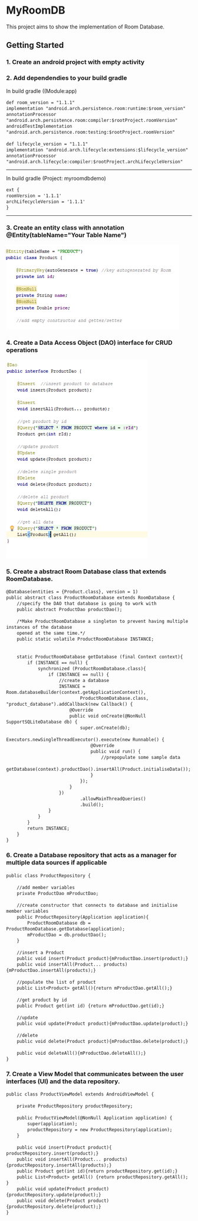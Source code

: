 # MyRoomDB
This project aims to show the implementation of Room Database.

## Getting Started
### 1. Create an android project with empty activity
### 2. Add dependendies to your build gradle 
In build gradle ((Module:app)

    def room_version = "1.1.1"
    implementation "android.arch.persistence.room:runtime:$room_version"
    annotationProcessor "android.arch.persistence.room:compiler:$rootProject.roomVersion"
    androidTestImplementation "android.arch.persistence.room:testing:$rootProject.roomVersion"

    def lifecycle_version = "1.1.1"
    implementation "android.arch.lifecycle:extensions:$lifecycle_version"
    annotationProcessor "android.arch.lifecycle:compiler:$rootProject.archLifecycleVersion"
--------------------------------
In build gradle (Project: myroomdbdemo)

    ext {
    roomVersion = '1.1.1'
    archLifecycleVersion = '1.1.1'
    }
--------------------------------
### 3. Create an entity class with annotation @Entity(tableName="Your Table Name")

<img src="https://github.com/54662579/MyRoomDB/blob/master/image/entity.PNG" />

### 4. Create a Data Access Object (DAO) interface for CRUD operations
<img src="https://github.com/54662579/MyRoomDB/blob/master/image/daoclass.PNG" />

### 5. Create a abstract Room Database class that extends RoomDatabase.

    @Database(entities = {Product.class}, version = 1)
    public abstract class ProductRoomDatabase extends RoomDatabase {
        //specify the DAO that database is going to work with
        public abstract ProductDao productDao();

        /*Make ProductRoomDatabase a singleton to prevent having multiple instances of the database
        opened at the same time.*/
        public static volatile ProductRoomDatabase INSTANCE;


        static ProductRoomDatabase getDatabase (final Context context){
            if (INSTANCE == null) {
                synchronized (ProductRoomDatabase.class){
                    if (INSTANCE == null) {
                        //create a database
                        INSTANCE = Room.databaseBuilder(context.getApplicationContext(),
                                ProductRoomDatabase.class, "product_database").addCallback(new Callback() {
                            @Override
                            public void onCreate(@NonNull SupportSQLiteDatabase db) {
                                super.onCreate(db);
                                Executors.newSingleThreadExecutor().execute(new Runnable() {
                                    @Override
                                    public void run() {
                                        //prepopulate some sample data
                                        getDatabase(context).productDao().insertAll(Product.initialiseData());
                                    }
                                });
                            }
                        })
                                .allowMainThreadQueries()
                                .build();
                    }
                }
            }
            return INSTANCE;
        }
    }



### 6. Create a Database repository that acts as a manager for multiple data sources if applicable
    public class ProductRepository {

        //add member variables
        private ProductDao mProductDao;

        //create constructor that connects to database and initialise member variables
        public ProductRepository(Application application){
            ProductRoomDatabase db = ProductRoomDatabase.getDatabase(application);
            mProductDao = db.productDao();
        }

        //insert a Product
        public void insert(Product product){mProductDao.insert(product);}
        public void insertAll(Product... products) {mProductDao.insertAll(products);}

        //populate the list of product
        public List<Product> getAll(){return mProductDao.getAll();}

        //get product by id
        public Product get(int id) {return mProductDao.get(id);}

        //update
        public void update(Product product){mProductDao.update(product);}

        //delete
        public void delete(Product product){mProductDao.delete(product);}

        public void deleteAll(){mProductDao.deleteAll();}
    }

### 7. Create a View Model that communicates between the user interfaces (UI) and the data repository. 
    public class ProductViewModel extends AndroidViewModel {

        private ProductRepository productRepository;

        public ProductViewModel(@NonNull Application application) {
            super(application);
            productRepository = new ProductRepository(application);
        }

        public void insert(Product product){ productRepository.insert(product);}
        public void insertAll(Product... products){productRepository.insertAll(products);}
        public Product get(int id){return productRepository.get(id);}
        public List<Product> getAll() {return productRepository.getAll(); }
        public void update(Product product){productRepository.update(product);}
        public void delete(Product product){productRepository.delete(product);}
    }
